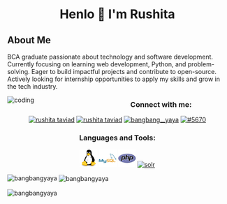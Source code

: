 <h1 align="center">Henlo 🐣 I'm Rushita</h1>

<h2>About Me</h2>
<p>BCA graduate passionate about technology and software development. Currently focusing on learning web development, Python, and problem-solving. Eager to build impactful projects and contribute to open-source. Actively looking for internship opportunities to apply my skills and grow in the tech industry.</p>

<img align="left" alt="coding" width="200" src="https://media3.giphy.com/media/v1.Y2lkPTc5MGI3NjExeTE3N3NudWp3NWwxZGx4OHpmdmQ4MmtlOXZ3amdrb3VqNHFyM2JyMiZlcD12MV9pbnRlcm5hbF9naWZfYnlfaWQmY3Q9Zw/dxn6fRlTIShoeBr69N/giphy.gif">

<div style="text-align: center;">
  <h3>Connect with me:</h3>
  <p align="center">
    <a href="https://linkedin.com/in/rushita-taviad" target="_blank"><img src="https://raw.githubusercontent.com/rahuldkjain/github-profile-readme-generator/master/src/images/icons/Social/linked-in-alt.svg" alt="rushita taviad" height="30" width="30" /></a>
    <a href="https://fb.com/rushita-taviad" target="_blank"><img src="https://raw.githubusercontent.com/rahuldkjain/github-profile-readme-generator/master/src/images/icons/Social/facebook.svg" alt="rushita taviad" height="30" width="30" /></a>
    <a href="https://instagram.com/bangbang__yaya" target="_blank"><img src="https://raw.githubusercontent.com/rahuldkjain/github-profile-readme-generator/master/src/images/icons/Social/instagram.svg" alt="bangbang__yaya" height="30" width="30" /></a>
    <a href="https://discord.gg/#5670" target="_blank"><img src="https://raw.githubusercontent.com/rahuldkjain/github-profile-readme-generator/master/src/images/icons/Social/discord.svg" alt="#5670" height="30" width="30" /></a>
  </p>

  <h3>Languages and Tools:</h3>
  <p align="center">
    <a href="https://www.linux.org/" target="_blank" rel="noreferrer"><img src="https://raw.githubusercontent.com/devicons/devicon/master/icons/linux/linux-original.svg" alt="linux" width="40" height="40" /></a>
    <a href="https://www.mysql.com/" target="_blank" rel="noreferrer"><img src="https://raw.githubusercontent.com/devicons/devicon/master/icons/mysql/mysql-original-wordmark.svg" alt="mysql" width="40" height="40" /></a>
    <a href="https://www.php.net" target="_blank" rel="noreferrer"><img src="https://raw.githubusercontent.com/devicons/devicon/master/icons/php/php-original.svg" alt="php" width="40" height="40" /></a>
    <a href="https://lucene.apache.org/solr/" target="_blank" rel="noreferrer"><img src="https://www.vectorlogo.zone/logos/apache_solr/apache_solr-icon.svg" alt="solr" width="40" height="40" /></a>
  </p>
</div>

<p><img align="left" src="https://github-readme-stats.vercel.app/api/top-langs?username=bangbangyaya&show_icons=true&locale=en&layout=compact" alt="bangbangyaya" /></p>

<p>&nbsp;<img align="center" src="https://github-readme-stats.vercel.app/api?username=bangbangyaya&show_icons=true&locale=en" alt="bangbangyaya" /></p>

<p><img align="center" src="https://github-readme-streak-stats.herokuapp.com/?user=bangbangyaya&" alt="bangbangyaya" /></p>

